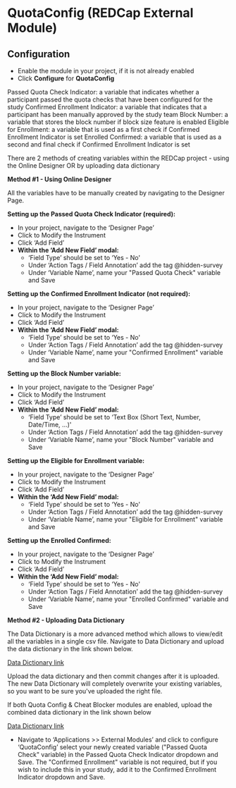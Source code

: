 # QuotaConfig (REDCap External Module)

## Configuration

- Enable the module in your project, if it is not already enabled
- Click **Configure** for **QuotaConfig**

Passed Quota Check Indicator:  a variable that indicates whether a participant passed the quota checks that have been configured for the study
Confirmed Enrollment Indicator:  a variable that indicates that a participant has been manually approved by the study team
Block Number: a variable that stores the block number if block size feature is enabled
Eligible for Enrollment: a variable that is used as a first check if Confirmed Enrollment Indicator is set
Enrolled Confirmed: a variable that is used as a second and final check if Confirmed Enrollment Indicator is set

There are 2 methods of creating variables within the REDCap project - using the Online Designer OR by uploading data dictionary

**Method #1 - Using Online Designer**

All the variables have to be manually created by navigating to the Designer Page.

**Setting up the Passed Quota Check Indicator (required):**
- In your project, navigate to the ‘Designer Page’
- Click to Modify the Instrument
- Click ‘Add Field’
- **Within the ‘Add New Field’ modal:**
	- ‘Field Type’ should be set to ‘Yes - No'
	- Under ‘Action Tags / Field Annotation’ add the tag @hidden-survey
	- Under ‘Variable Name’, name your "Passed Quota Check" variable and Save

**Setting up the Confirmed Enrollment Indicator (not required):**
- In your project, navigate to the ‘Designer Page’
- Click to Modify the Instrument
- Click ‘Add Field’
- **Within the ‘Add New Field’ modal:**
	- ‘Field Type’ should be set to ‘Yes - No'
	- Under ‘Action Tags / Field Annotation’ add the tag @hidden-survey
	- Under ‘Variable Name’, name your "Confirmed Enrollment" variable and Save

**Setting up the Block Number variable:**
- In your project, navigate to the ‘Designer Page’
- Click to Modify the Instrument
- Click ‘Add Field’
- **Within the ‘Add New Field’ modal:**
  - ‘Field Type’ should be set to ‘Text Box (Short Text, Number, Date/Time, ...)'
  - Under ‘Action Tags / Field Annotation’ add the tag @hidden-survey
  - Under ‘Variable Name’, name your "Block Number" variable and Save

**Setting up the Eligible for Enrollment variable:**
- In your project, navigate to the ‘Designer Page’
- Click to Modify the Instrument
- Click ‘Add Field’
- **Within the ‘Add New Field’ modal:**
  - ‘Field Type’ should be set to ‘Yes - No'
  - Under ‘Action Tags / Field Annotation’ add the tag @hidden-survey
  - Under ‘Variable Name’, name your "Eligible for Enrollment" variable and Save

**Setting up the Enrolled Confirmed:**
- In your project, navigate to the ‘Designer Page’
- Click to Modify the Instrument
- Click ‘Add Field’
- **Within the ‘Add New Field’ modal:**
  - ‘Field Type’ should be set to ‘Yes - No'
  - Under ‘Action Tags / Field Annotation’ add the tag @hidden-survey
  - Under ‘Variable Name’, name your "Enrolled Confirmed" variable and Save


**Method #2 - Uploading Data Dictionary**

The Data Dictionary is a more advanced method which allows to view/edit all the variables in a single csv file.
Navigate to Data Dictionary and upload the data dictionary in the link shown below.

[Data Dictionary link](/QuotaConfig_data_dictionary.csv)

Upload the data dictionary and then commit changes after it is uploaded. The new Data Dictionary will completely overwrite your existing variables, so you want to be sure you've uploaded the right file.


If both Quota Config & Cheat Blocker modules are enabled, upload the combined data dictionary in the link shown below

[Data Dictionary link](/QuotaConfig_CheatBlocker_data_dictionary.csv)


- Navigate to ‘Applications >> External Modules’ and click to configure ‘QuotaConfig’ select your newly created variable ("Passed Quota Check" variable) in the Passed Quota Check Indicator dropdown and Save.  The "Confirmed Enrollment" variable is not required, but if you wish to include this in your study, add it to the Confirmed Enrollment Indicator dropdown and Save.
